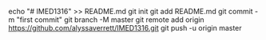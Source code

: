 
echo "# IMED1316" >> README.md
git init
git add README.md
git commit -m "first commit"
git branch -M master
git remote add origin https://github.com/alyssaverrett/IMED1316.git
git push -u origin master

